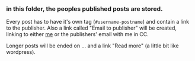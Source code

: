### in this folder, the peoples published posts are stored.

Every post has to have it's own tag (`#username-postname`) and contain a link to the publisher.
Also a link called "Email to publisher" will be created, linking to either [me](mailto:programmer.marxin0810@gmail.com) or the publishers' email with me in CC.

Longer posts will be ended on ... and a link "Read more" (a little bit like wordpress).
